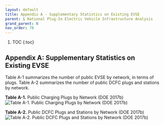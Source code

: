 ```yaml
---
layout: default
title: Appendix A - Supplementary Statistics on Existing EVSE 
parent: § National Plug-In Electric Vehicle Infrastructure Analysis 
grand_parent: N 
nav_order: 70 
---
```

<style>
.dont-break-out {
  /* These are technically the same, but use both */
  overflow-wrap: break-word;
  word-wrap: break-word;

  -ms-word-break: break-all;
  /* This is the dangerous one in WebKit, as it breaks things wherever */
  word-break: break-all;
  /* Instead use this non-standard one: */
  word-break: break-word;
}
</style>

<div class="dont-break-out" markdown="1">

1. TOC
{:toc}

## Appendix A: Supplementary Statistics on Existing EVSE
Table A-1 summarizes the number of public EVSE by network, in terms of plugs. Table A-2 summarizes the number of public DCFC plugs and stations by network.

**Table A-1.** Public Charging Plugs by Network (DOE 2017b)
![Table A-1. Public Charging Plugs by Network (DOE 2017b)](https://statics.bsafes.com/images/papers/national-plug-in-electric-vehicles-infrastructure-analysis-table-a-1.png)

**Table A-2.** Public DCFC Plugs and Stations by Network (DOE 2017b)
![Table A-2. Public DCFC Plugs and Stations by Network (DOE 2017b)](https://statics.bsafes.com/images/papers/national-plug-in-electric-vehicles-infrastructure-analysis-table-a-2.png)

</div>
